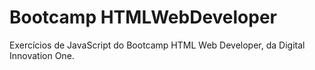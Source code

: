 # Bootcamp HTMLWebDeveloper
Exercícios de JavaScript do Bootcamp HTML Web Developer, da Digital Innovation One.
